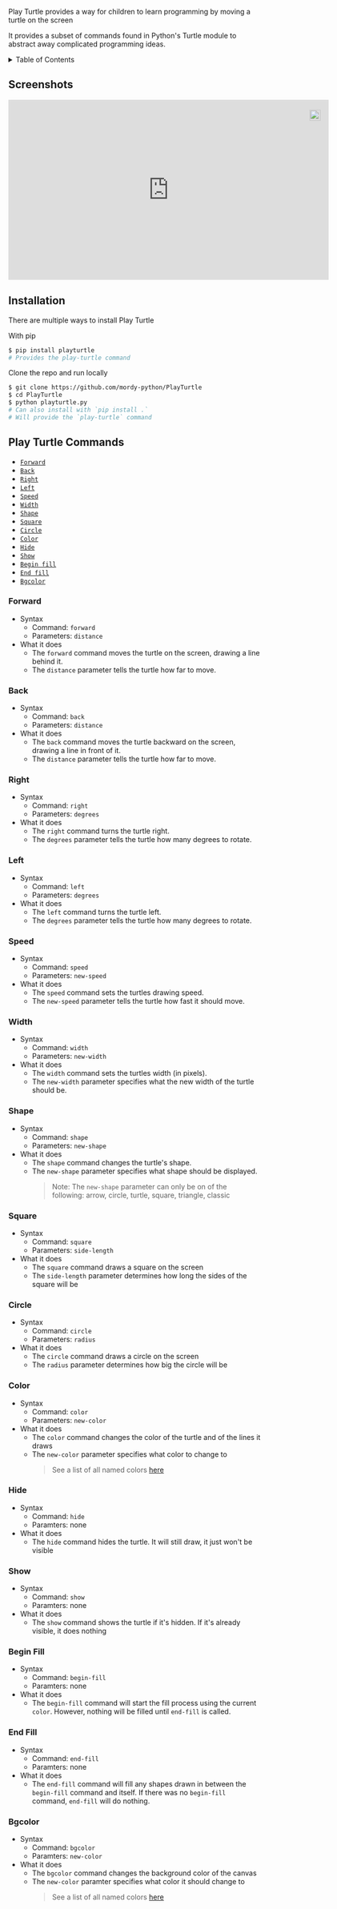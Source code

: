 Play Turtle provides a way for children to learn programming by moving a turtle on the screen

It provides a subset of commands found in Python's Turtle module to abstract away complicated programming ideas.

<details>
<summary>Table of Contents</summary>

<ul>
  <li><a href="#installation">Installation</a></li>
  <li><a href="#play-turtle-commands">Commands</a></li>
</ul>

</details>

## Screenshots

<div style="position:relative;width:fit-content;height:fit-content;">
  <a style="position:absolute;top:20px;right:1rem;opacity:0.8;" href="https://clipchamp.com/watch/Uts3xWaTTBn?utm_source=embed&utm_medium=embed&utm_campaign=watch">
    <img style="height:22px;" src="https://clipchamp.com/e.svg" alt="Made with Clipchamp" />
  </a>
  <iframe allowfullscreen style="border:none" src="https://clipchamp.com/watch/Uts3xWaTTBn/embed" width="640" height="360"></iframe>
</div>

## Installation

There are multiple ways to install Play Turtle

With pip

```sh
$ pip install playturtle
# Provides the play-turtle command
```

Clone the repo and run locally

```sh
$ git clone https://github.com/mordy-python/PlayTurtle
$ cd PlayTurtle
$ python playturtle.py
# Can also install with `pip install .`
# Will provide the `play-turtle` command 
```

## Play Turtle Commands

* <a href="#forward">`Forward`</a>
* <a href="#back">`Back`</a>
* <a href="#right">`Right`</a>
* <a href="#left">`Left`</a>
* <a href="#speed">`Speed`</a>
* <a href="#width">`Width`</a>
* <a href="#shape">`Shape`</a>
* <a href="#square">`Square`</a>
* <a href="#circle">`Circle`</a>
* <a href="#color">`Color`</a>
* <a href="#hide">`Hide`</a>
* <a href="#show">`Show`</a>
* <a href="#begin-fill">`Begin fill`</a>
* <a href="#end-fill">`End fill`</a>
* <a href="#bgcolor">`Bgcolor`</a>

### Forward

* Syntax
  * Command: `forward`
  * Parameters: `distance`
* What it does
  * The `forward` command moves the turtle on the screen, drawing a line behind it.
  * The `distance` parameter tells the turtle how far to move.

### Back

* Syntax
  * Command: `back`
  * Parameters: `distance`
* What it does
  * The `back` command moves the turtle backward on the screen, drawing a line in front of it.
  * The `distance` parameter tells the turtle how far to move.

### Right

* Syntax
  * Command: `right`
  * Parameters: `degrees`
* What it does
  * The `right` command turns the turtle right.
  * The `degrees` parameter tells the turtle how many degrees to rotate.

### Left

* Syntax
  * Command: `left`
  * Parameters: `degrees`
* What it does
  * The `left` command turns the turtle left.
  * The `degrees` parameter tells the turtle how many degrees to rotate.

### Speed

* Syntax
  * Command: `speed`
  * Parameters: `new-speed`
* What it does
  * The `speed` command sets the turtles drawing speed.
  * The `new-speed` parameter tells the turtle how fast it should move.

### Width

* Syntax
  * Command: `width`
  * Parameters: `new-width`
* What it does
  * The `width` command sets the turtles width (in pixels).
  * The `new-width` parameter specifies what the new width of the turtle should be.

### Shape

* Syntax
  * Command: `shape`
  * Parameters: `new-shape`
* What it does
  * The `shape` command changes the turtle's shape.
  * The `new-shape` parameter specifies what shape should be displayed.
    > Note: The `new-shape` parameter can only be on of the following: arrow, circle, turtle, square, triangle, classic

### Square

* Syntax
  * Command: `square`
  * Parameters: `side-length`
* What it does
  * The `square` command draws a square on the screen
  * The `side-length` parameter determines how long the sides of the square will be

### Circle

* Syntax
  * Command: `circle`
  * Parameters: `radius`
* What it does
  * The `circle` command draws a circle on the screen
  * The `radius` parameter determines how big the circle will be

### Color

* Syntax
  * Command: `color`
  * Parameters: `new-color`
* What it does
  * The `color` command changes the color of the turtle and of the lines it draws
  * The `new-color` parameter specifies what color to change to
    > See a list of all named colors [here](https://trinket.io/docs/colors)

### Hide

* Syntax
  * Command: `hide`
  * Paramters: none
* What it does
  * The `hide` command hides the turtle. It will still draw, it just won't be visible

### Show

* Syntax
  * Command: `show`
  * Paramters: none
* What it does
  * The `show` command shows the turtle if it's hidden. If it's already visible, it does nothing

### Begin Fill

* Syntax
  * Command: `begin-fill`
  * Paramters: none
* What it does
  * The `begin-fill` command will start the fill process using the current `color`. However, nothing will be filled until `end-fill` is called.

### End Fill

* Syntax
  * Command: `end-fill`
  * Paramters: none
* What it does
  * The `end-fill` command will fill any shapes drawn in between the `begin-fill` command and itself. If there was no `begin-fill` command, `end-fill` will do nothing.

### Bgcolor

* Syntax
  * Command: `bgcolor`
  * Paramters: `new-color`
* What it does
  * The `bgcolor` command changes the background color of the canvas
  * The `new-color` paramter specifies what color it should change to
    > See a list of all named colors [here](https://trinket.io/docs/colors)
